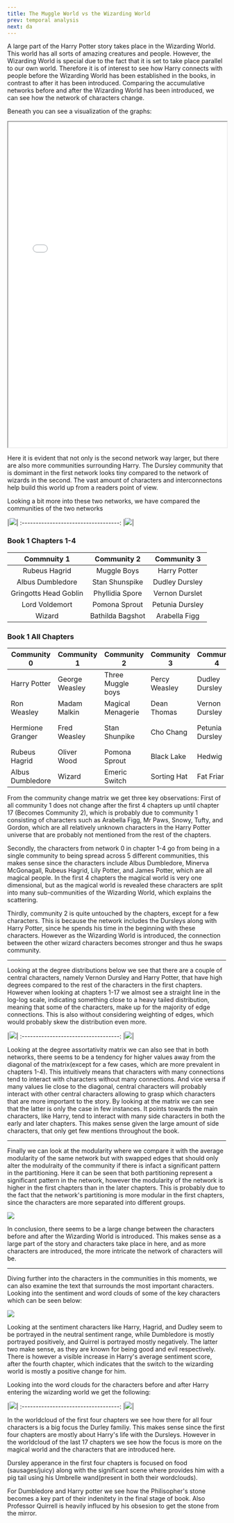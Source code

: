 ```yaml
---
title: The Muggle World vs the Wizarding World
prev: temporal analysis
next: da
---
```


A large part of the Harry Potter story takes place in the Wizarding World. This world has all sorts of amazing creatures and people. However, the Wizarding World is special due to the fact that it is set to take place parallel to our own world. Therefore it is of interest to see how Harry connects with people before the Wizarding World has been established in the books, in contrast to after it has been introduced. Comparing the accumulative networks before and after the Wizarding World has been introduced, we can see how the network of characters change.

Beneath you can see a visualization of the graphs:
<iframe
  src="/images/MVW/Networks.html"
  style="width:100%; height:750px;"
></iframe>

Here it is evident that not only is the second network way larger, but there are also more communities surrounding Harry. The Dursley community that is domimant in the first network looks tiny compared to the network of wizards in the second. The vast amount of characters and interconnectons help build this world up from a readers point of view.

Looking a bit more into these two networks, we have compared the communities of the two networks

|![](/images/MVW/CommunityDistribution.png)|
:-----------------------------------:
|![](/images/MVW/CommunityMatrix.png)|

### Book 1 Chapters 1-4
| Commnuity 1 | Community 2 | Community 3 |
|:-----------:|:------------:|:------------:|
| Rubeus Hagrid| Muggle Boys | Harry Potter |
| Albus Dumbledore  | Stan Shunspike | Dudley Dursley |
| Gringotts Head Goblin  | Phyllidia Spore | Vernon Durslet |
| Lord Voldemort | Pomona Sprout | Petunia Dursley |
| Wizard | Bathilda Bagshot | Arabella Figg|


### Book 1 All Chapters
| Community 0         | Community 1                   | Community 2                 | Community 3 | Community 4     | Community 5               |
|--------------------|-------------------------------|-----------------------------|--------------|-----------------|---------------------------|
| Harry Potter       | George Weasley                | Three Muggle boys           | Percy Weasley | Dudley Dursley  | Charlie Weasley           |
| Ron Weasley        | Madam Malkin                  | Magical Menagerie| Dean Thomas  | Vernon Dursley  | Lord Voldemort            |
| Hermione Granger   | Fred Weasley                  | Stan Shunpike               | Cho Chang    | Petunia Dursley | Gringotts Head Goblin      |
| Rubeus Hagrid      | Oliver Wood                   | Pomona Sprout               | Black Lake   | Hedwig          | Bill Weasley              |
| Albus Dumbledore   | Wizard | Emeric Switch   | Sorting Hat  | Fat Friar       | Dai Llewellyn             |


From the community change matrix we get three key observations: First of all community 1 does not change after the first 4 chapters up until chapter 17 (Becomes Community 2), which is probably due to community 1 consisting of characters such as Arabella Figg, Mr Paws, Snowy, Tufty, and Gordon, which are all relatively unknown characters in the Harry Potter universe that are probably not mentioned from the rest of the chapters. 

Secondly, the characters from network 0 in chapter 1-4 go from being in a single community to being spread across 5 different communities, this makes sense since the characters include Albus Dumbledore, Minerva McGonagall, Rubeus Hagrid, Lily Potter, and James Potter, which are all magical people. In the first 4 chapters the magical world is very one dimensional, but as the magical world is revealed these characters are split into many sub-communities of the Wizarding World, which explains the scattering.

Thirdly, community 2 is quite untouched by the chapters, except for a few characters. This is because the network includes the Dursleys along with Harry Potter, since he spends his time in the beginning with these characters. However as the Wizarding World is introduced, the connection between the other wizard characters becomes stronger and thus he swaps community.



<hr class="border-b-2 border-gray-400 mt-8 mx-4">

Looking at the degree distributions below we see that there are a couple of central characters, namely Vernon Dursley and Harry Potter, that have high degrees compared to the rest of the characters in the first chapters. However when looking at chapters 1-17 we almost see a straight line in the log-log scale, indicating something close to a heavy tailed distribution, meaning that some of the characters, make up for the majority of edge connections. This is also without considering weighting of edges, which would probably skew the distribution even more. 

|![](/images/MVW/DegreeDist.png)|
:-----------------------------------:
|![](/images/MVW/DegreeAssort.png)|

Looking at the degree assortativity matrix we can also see that in both networks, there seems to be a tendency for higher values away from the diagonal of the matrix(except for a few cases, which are more prevalent in chapters 1-4). This intuitively means that characters with many connections tend to interact with characters without many connections. And vice versa if many values lie close to the diagonal, central characters will probably interact with other central characters allowing to grasp which characters that are more important to the story. By looking at the matrix we can see that the latter is only the case in few instances. It points towards the main characters, like Harry, tend to interact with many side characters in both the early and later chapters. This makes sense given the large amount of side characters, that only get few mentions throughout the book.

<hr class="border-b-2 border-gray-400 mt-8 mx-4">

Finally we can look at the modularity where we compare it with the average modularity of the same network but with swapped edges that should only alter the modulraity of the community if there is infact a significant pattern in the partitioning. Here it can be seen that both partitioning represent a significant pattern in the network, however the modularity of the network is higher in the first chapters than in the later chapters. This is probably due to the fact that the network's partitioning is more modular in the first chapters, since the characters are more separated into different groups.

![](/images/MVW/Modularity.png)

In conclusion, there seems to be a large change between the characters before and after the Wizarding World is introduced. This makes sense as a large part of the story and characters take place in here, and as more characters are introduced, the more intricate the network of characters will be.

<hr class="border-b-2 border-gray-400 mt-30 mx0">

Diving further into the characters in the communities in this moments, we can also examine the text that surrounds the most important characters. Looking into the sentiment and word clouds of some of the key characters which can be seen below:

![](/images/MVW/SentimentMVW.png)

Looking at the sentiment characters like Harry, Hagrid, and Dudley seem to be portrayed in the neutral sentiment range, while Dumbledore is mostly portrayed positively, and Quirrel is portrayed mostly negatively. The latter two make sense, as they are known for being good and evil respectively. There is however a visible increase in Harry's average sentiment score, after the fourth chapter, which indicates that the switch to the wizarding world is mostly a positive change for him. 

Looking into the word clouds for the characters before and after Harry entering the wizarding world we get the following:

|![](/images/MVW/WordCloud4.png)|
:-----------------------------------:
|![](/images/MVW/WordCloud17.png)|

In the worldcloud of the first four chapters we see how there for all four characters is a big focus the Durley familiy. This makes sense since the first four chapters are mostly about Harry's life with the Dursleys. However in the worldcloud of the last 17 chapters we see how the focus is more on the magical world and the characters that are introduced here.

Dursley apperance in the first four chapters is focused on food (sausages/juicy) along with the significant scene where provides him with a pig tail using his Umbrelle wand(present in both their wordclouds).

For Dumbledore and Harry potter we see how the Philisopher's stone becomes a key part of their indenitety in the final stage of book. Also Professor Quirrell is heavily influced by his obsesion to get the stone from the mirror. 